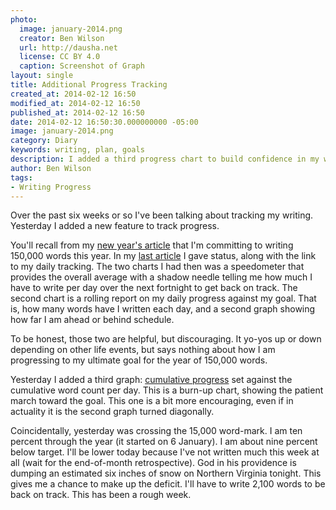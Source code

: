 ```yaml
---
photo:
  image: january-2014.png
  creator: Ben Wilson
  url: http://dausha.net
  license: CC BY 4.0
  caption: Screenshot of Graph
layout: single
title: Additional Progress Tracking
created_at: 2014-02-12 16:50
modified_at: 2014-02-12 16:50
published_at: 2014-02-12 16:50
date: 2014-02-12 16:50:30.000000000 -05:00
image: january-2014.png
category: Diary
keywords: writing, plan, goals
description: I added a third progress chart to build confidence in my writing.
author: Ben Wilson
tags:
- Writing Progress
---
```

<!--Lead Paragraph-->

Over the past six weeks or so I've been talking about tracking my writing. Yesterday I added a new feature to track progress.

<!-- more -->
You'll recall from my [new year's article](/diary/a-gutsy-year/) that I'm committing to writing 150,000 words this year. In my [last article](/diary/writing-progress-january-2014/) I gave status, along with the link to my daily tracking. The two charts I had then was a speedometer that provides the overall average with a shadow needle telling me how much I have to write per day over the next fortnight to get back on track. The second chart is a rolling report on my daily progress against my goal. That is, how many words have I written each day, and a second graph showing how far I am ahead or behind schedule.

To be honest, those two are helpful, but discouraging. It yo-yos up or down depending on other life events, but says nothing about how I am progressing to my ultimate goal for the year of 150,000 words.

Yesterday I added a third graph: [cumulative progress](/writing-logs/2014-progress/#chart-cumulative) set against the cumulative word count per day. This is a burn-up chart, showing the patient march toward the goal. This one is a bit more encouraging, even if in actuality it is the second graph turned diagonally.

Coincidentally, yesterday was crossing the 15,000 word-mark. I am ten percent through the year (it started on 6 January). I am about nine percent below target. I'll be lower today because I've not written much this week at all (wait for the end-of-month retrospective). God in his providence is dumping an estimated six inches of snow on Northern Virginia tonight. This gives me a chance to make up the deficit. I'll have to write 2,100 words to be back on track. This has been a rough week.
